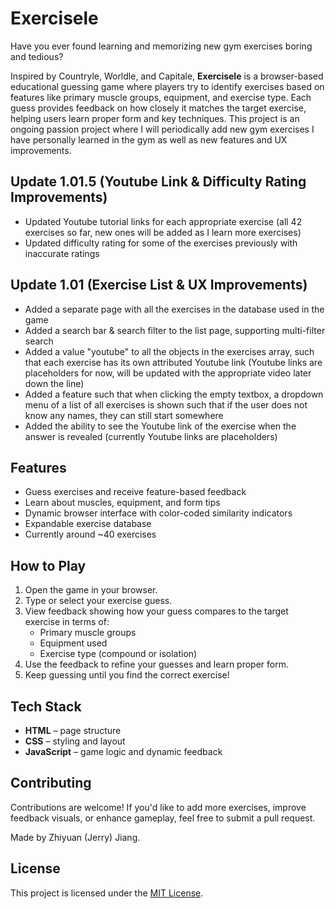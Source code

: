 
# Exercisele

Have you ever found learning and memorizing new gym exercises boring and tedious?

Inspired by Countryle, Worldle, and Capitale, **Exercisele** is a browser-based educational guessing game where players try to identify exercises based on features like primary muscle groups, equipment, and exercise type. Each guess provides feedback on how closely it matches the target exercise, helping users learn proper form and key techniques.
This project is an ongoing passion project where I will periodically add new gym exercises I have personally learned in the gym as well as new features and UX improvements.

## Update 1.01.5 (Youtube Link & Difficulty Rating Improvements)
- Updated Youtube tutorial links for each appropriate exercise (all 42 exercises so far, new ones will be added as I learn more exercises)
- Updated difficulty rating for some of the exercises previously with inaccurate ratings

## Update 1.01 (Exercise List & UX Improvements)
- Added a separate page with all the exercises in the database used in the game
- Added a search bar & search filter to the list page, supporting multi-filter search
- Added a value "youtube" to all the objects in the exercises array, such that each exercise has its own attributed Youtube link (Youtube links are placeholders for now, will be updated with the appropriate video later down the line)
- Added a feature such that when clicking the empty textbox, a dropdown menu of a list of all exercises is shown such that if the user does not know any names, they can still start somewhere
- Added the ability to see the Youtube link of the exercise when the answer is revealed (currently Youtube links are placeholders)

## Features
- Guess exercises and receive feature-based feedback
- Learn about muscles, equipment, and form tips
- Dynamic browser interface with color-coded similarity indicators
- Expandable exercise database
- Currently around ~40 exercises

## How to Play
1. Open the game in your browser.
2. Type or select your exercise guess.
3. View feedback showing how your guess compares to the target exercise in terms of:
   - Primary muscle groups
   - Equipment used
   - Exercise type (compound or isolation)
4. Use the feedback to refine your guesses and learn proper form.
5. Keep guessing until you find the correct exercise!

## Tech Stack
- **HTML** – page structure
- **CSS** – styling and layout
- **JavaScript** – game logic and dynamic feedback

## Contributing
Contributions are welcome! If you'd like to add more exercises, improve feedback visuals, or enhance gameplay, feel free to submit a pull request.

Made by Zhiyuan (Jerry) Jiang.

## License
This project is licensed under the [MIT License](LICENSE).
